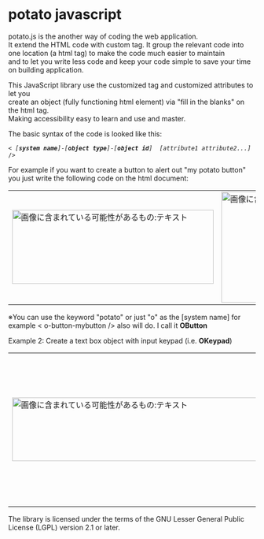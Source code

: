 # potato javascript

<P>potato.js</b> is the another way of coding the web application.<br> 
It extend the HTML code with custom tag.
It group the relevant code into one location (a html tag) to make the code much easier to maintain<br> 
and to let you write less code and keep your code simple to save your time on building application.</P>
<P>This JavaScript library use the customized tag and customized attributes to let you<br>
create an object (fully functioning html element) via "fill in the blanks" on the html tag.<br>
Making accessibility easy to learn and use and master.<br>

</P>
<P>The basic syntax of the code is looked like this:</P>
<PRE><CODE>< <I>[<b>system name</b>]</I>-<I>[<b>object type</b>]</I>-<I>[<b>object id</b>]</I>  <I>[attribute1 attribute2...]</I> /></CODE></PRE>
<P>
For example if you want to create a button to alert out "my potato button" you just write the following code on the html document:
</P>
<table>
<tr>
<td>
<img class="spotlight" aria-busy="true" style="width: 410px; height: 150px;" alt="画像に含まれている可能性があるもの:テキスト" src="https://scontent-nrt1-1.xx.fbcdn.net/v/t1.0-9/71591520_124497165617261_1047000953888178176_n.jpg?_nc_cat=104&amp;_nc_oc=AQn7w2r-zzmlIwQXzzbs2wvVWiVOFKoqtC210VwBhVNVh5BbrfqeXU4W4Aq7JBJtQrA&amp;_nc_ht=scontent-nrt1-1.xx&amp;oh=bc9aae2025d007a41de82132d83c5777&amp;oe=5E261576">
</td>
<td>
<img class="spotlight" aria-busy="false" style="width: 395px; height: 225px;" alt="画像に含まれている可能性があるもの:テキスト" src="https://scontent-nrt1-1.xx.fbcdn.net/v/t1.0-9/71139525_124500512283593_1397722601685516288_n.jpg?_nc_cat=102&amp;_nc_oc=AQkLYV5qOHXLC49FY8OEpSPevyZs_ZHXBnZV7HCrDS7NYrZ1r8mR6FyH5KcTIGJkT38&amp;_nc_ht=scontent-nrt1-1.xx&amp;oh=99840f8ed6c2d1643ea0d7ba1eafbbb3&amp;oe=5E2E1FB5">
</td>
</tr>
</table>
<p>※You can use the keyword "potato" or just "o" as the [system name] for example < o-button-mybutton /> also will do.
I call it <b>OButton</b></p> 
<p>Example 2: Create a text box object with input keypad (i.e. <b>OKeypad</b>)
<table>
<tr>
<td><img class="spotlight" aria-busy="true" style="width: 510px; height: 129px;" alt="画像に含まれている可能性があるもの:テキスト" src="https://scontent-nrt1-1.xx.fbcdn.net/v/t1.0-9/71716437_124587948941516_4927621055352143872_n.jpg?_nc_cat=100&amp;_nc_oc=AQndzHs7GmhQSZsug_7OMooS9MHYfohtNcmT8ea7wkHeJQjHEt38tOkgXd_G7xdhAEg&amp;_nc_ht=scontent-nrt1-1.xx&amp;oh=cd558a350efe9bd5b6d76e8a2a2dc9ec&amp;oe=5E39201C">
</td>
<td><img class="spotlight" aria-busy="false" style="width: 446px; height: 305px;" alt="写真の説明はありません。" src="https://scontent-nrt1-1.xx.fbcdn.net/v/t1.0-9/71469046_124596202274024_5668077961257943040_n.jpg?_nc_cat=111&amp;_nc_oc=AQniwZwhrAj0wYCRGCYwtxiiyuqdGTbxioT9ZbBfLcCnjuSif0tfJ56Oz5uLbVGgDmA&amp;_nc_ht=scontent-nrt1-1.xx&amp;oh=c2ff5ff21aec81dc0185f92772a96586&amp;oe=5E3CD2F0">
</td>
</tr>
</table>

The library is licensed under the terms of the GNU Lesser General Public License (LGPL) version 2.1 or later.
